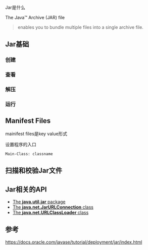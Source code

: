 

Jar是什么

The Java™ Archive (JAR) file 

> enables you to bundle multiple files into a single archive file.



## Jar基础

### 创建

### 查看

### 解压

### 运行



## Manifest Files

mainifest files是key value形式



设置程序的入口

```
Main-Class: classname
```





## 扫描和校验Jar文件



## Jar相关的API

- [The **java.util.jar** package](https://docs.oracle.com/javase/8/docs/api/java/util/jar/package-summary.html)
- [The **java.net.JarURLConnection** class](https://docs.oracle.com/javase/8/docs/api/java/net/JarURLConnection.html)
- [The **java.net.URLClassLoader** class](https://docs.oracle.com/javase/8/docs/api/java/net/URLClassLoader.html)





##  参考

https://docs.oracle.com/javase/tutorial/deployment/jar/index.html



